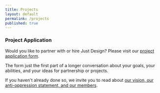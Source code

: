 ```yaml
---
title: Projects
layout: default
permalink: /projects
published: true
---
```

### Project Application

Would you like to partner with or hire Just Design? Please visit our [project application form](https://goo.gl/forms/SHmwcbBfFthNbcB82). 

The form just the first part of a longer conversation about your goals, your abilities, and your ideas for partnership or projects. 

If you haven't already done so, we invite you to read about [our vision, our anti-oppression statement, and our members](/about).
